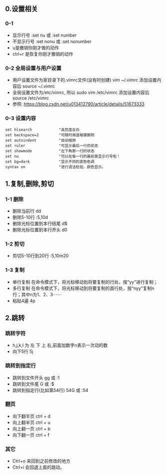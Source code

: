 ## 0.设置相关

### 0-1
  - 显示行号 :set nu 或 :set number
  - 不显示行号 :set nonu 或 :set nonumber
  - u是撤销你刚才做的动作
  - ctrl+r 是恢复你刚才撤销的动作

### 0-2 全局设置与用户设置
  - 用户设置文件为家目录下的.vimrc文件(没有时创建)  vim ~/.vimrc 添加设置内容后 source ~/.vimrc 
  - 全局设置文件为/etc/vimrc, 所以 sudo vim /etc/vimrc 添加设置内容后 source /etc/vimrc
  - 参照: https://blog.csdn.net/u013412790/article/details/51673333
 
### 0-3 设置内容
```shell
set hlsearch            "高亮度反白
set backspace=2         "可随时用退格键删除
set autoindent          "自动缩排
set ruler               "可显示最后一行的状态
set showmode            "左下角那一行的状态
set nu                  "可以在每一行的最前面显示行号啦！
set bg=dark             "显示不同的底色色调
syntax on               "进行语法检验，颜色显示。
```

## 1.复制,删除,剪切

### 1-1 删除
 - 删除当前行 dd
 - 删除5-10行  :5,10d
 - 删除光标位置到本行结尾 d$
 - 删除光标位置到本行开头 d0
 
### 1-2 剪切
  - 剪切5-10行到20行 :5,10m20

### 1-3 复制
  - 单行复制 在命令模式下，将光标移动到将要复制的行处，按“yy”进行复制；
  - 多行复制 在命令模式下，将光标移动到将要复制的首行处，按“nyy”复制n行；其中n为1、2、3⋯⋯
  - 粘贴4遍  4p
  
## 2.跳转

### 跳转字符
  - h,j,k,l 为 左 下 上 右,前面加数字n表示一次动的数
  - 向下5行  5j

### 跳转到指定行
  - 跳转到文件开头  gg  或 :1
  - 跳转到文件尾  G  或 :$
  - 跳转到指定行(比如第54行)  54G 或 :54
  
### 翻页
  - 向下翻半页  ctrl + d
  - 向上翻半页  ctrl + u
  - 向上翻一页  ctrl + b
  - 向下翻一页  ctrl + f

### 其它 
  - Ctrl+o 来回到之前修改的地方
  - Ctrl+i 会回退上面的跳动。


